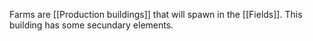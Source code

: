 Farms are [[Production buildings]] that will spawn in the [[Fields]]. This building has some secundary elements.